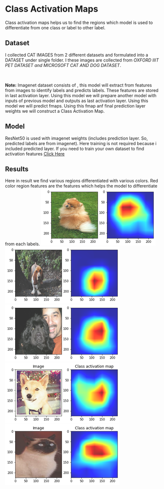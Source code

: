 <h1>Class Activation Maps</h1>
Class activation maps helps us to find the regions which model is used to differentiate from one class or label to other label.
<h2>Dataset</h2>
I collected CAT IMAGES from 2 different datasets and formulated into a DATASET under single folder. I these images are collected from <em>OXFORD IIIT PET DATASET and MICROSOFT CAT AND DOG DATASET</em>.

<br><br>
<b>Note:</b> Imagenet dataset consists of , this model will extract from features from images to identify labels and predicts labels. These features are stored in last activation layer. Using this model we will prepare another model with inputs of previous model and outputs as last activation layer. Using this model we will predict fmaps. Using this fmap anf final prediction layer weights we will construct a Class Activation Map.

<h2>Model</h2>
ResNet50 is used with imagenet weights (includes prediction layer. So, predicted labels are from imagenet). Here training is not required because i included predicted layer. If you need to train your own dataset to find activation features <a href="#">Click Here</a>

<h2>Results</h2>
Here in result we find various regions differentiated with various colors. Red color region features are the features which helps the model to differentiate from each labels.

<img src="https://github.com/GowthamKumar1626/Machine-Learning-MODELS/blob/master/Computer%20Vision/Class%20Activation%20Maps/results/Unknown.png">
<img src="https://github.com/GowthamKumar1626/Machine-Learning-MODELS/blob/master/Computer%20Vision/Class%20Activation%20Maps/results/Unknown-2.png">
<img src="https://github.com/GowthamKumar1626/Machine-Learning-MODELS/blob/master/Computer%20Vision/Class%20Activation%20Maps/results/Unknown-3.png">
<img src="https://github.com/GowthamKumar1626/Machine-Learning-MODELS/blob/master/Computer%20Vision/Class%20Activation%20Maps/results/Unknown-4.png">
<img src="https://github.com/GowthamKumar1626/Machine-Learning-MODELS/blob/master/Computer%20Vision/Class%20Activation%20Maps/results/Unknown-5.png">


